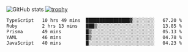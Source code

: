![GitHub stats](https://github-readme-stats.vercel.app/api?username=ksk001100&show_icons=true&theme=tokyonight)
[![trophy](https://github-profile-trophy.vercel.app/?username=ksk001100&theme=onedark)](https://github.com/ryo-ma/github-profile-trophy)

<!--START_SECTION:waka-->

```txt
TypeScript   10 hrs 49 mins  ████████████████▓░░░░░░░░   67.20 %
Ruby         2 hrs 13 mins   ███▒░░░░░░░░░░░░░░░░░░░░░   13.85 %
Prisma       49 mins         █▒░░░░░░░░░░░░░░░░░░░░░░░   05.13 %
YAML         46 mins         █▒░░░░░░░░░░░░░░░░░░░░░░░   04.78 %
JavaScript   40 mins         █░░░░░░░░░░░░░░░░░░░░░░░░   04.23 %
```

<!--END_SECTION:waka-->
